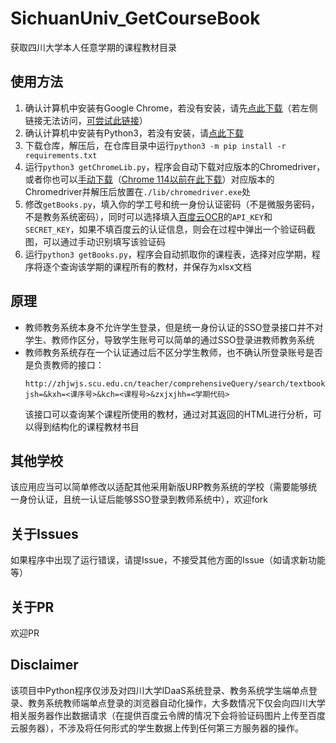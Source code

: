 # SichuanUniv_GetCourseBook
获取四川大学本人任意学期的课程教材目录

## 使用方法
1. 确认计算机中安装有Google Chrome，若没有安装，请先[点此下载](https://www.google.com/chrome/thank-you.html?statcb=1&installdataindex=empty&defaultbrowser=0&standalone=1)（若左侧链接无法访问，[可尝试此链接](https://www.google.cn/chrome/thank-you.html?statcb=1&installdataindex=empty&defaultbrowser=0&standalone=1)）
2. 确认计算机中安装有Python3，若没有安装，请[点此下载](https://www.python.org/downloads/)
3. 下载仓库，解压后，在仓库目录中运行`python3 -m pip install -r requirements.txt`
4. 运行`python3 getChromeLib.py`，程序会自动下载对应版本的Chromedriver，或者你也可以[手动下载](https://github.com/GoogleChromeLabs/chrome-for-testing/blob/main/data/latest-versions-per-milestone-with-downloads.json)（[Chrome 114以前在此下载](https://chromedriver.storage.googleapis.com/index.html)）对应版本的Chromedriver并解压后放置在`./lib/chromedriver.exe`处
5. 修改`getBooks.py`，填入你的学工号和统一身份认证密码（不是微服务密码，不是教务系统密码），同时可以选择填入[百度云OCR](https://cloud.baidu.com/product/ocr.html)的`API_KEY`和`SECRET_KEY`，如果不填百度云的认证信息，则会在过程中弹出一个验证码截图，可以通过手动识别填写该验证码
6. 运行`python3 getBooks.py`，程序会自动抓取你的课程表，选择对应学期，程序将逐个查询该学期的课程所有的教材，并保存为xlsx文档

## 原理
* 教师教务系统本身不允许学生登录，但是统一身份认证的SSO登录接口并不对学生、教师作区分，导致学生账号可以简单的通过SSO登录进教师教务系统
* 教师教务系统存在一个认证通过后不区分学生教师，也不确认所登录账号是否是负责教师的接口：
  ```
  http://zhjwjs.scu.edu.cn/teacher/comprehensiveQuery/search/textbookSpecified/show?jsh=&kxh=<课序号>&kch=<课程号>&zxjxjhh=<学期代码>
  ```
  该接口可以查询某个课程所使用的教材，通过对其返回的HTML进行分析，可以得到结构化的课程教材书目
  
## 其他学校
该应用应当可以简单修改以适配其他采用新版URP教务系统的学校（需要能够统一身份认证，且统一认证后能够SSO登录到教师系统中），欢迎fork

## 关于Issues
如果程序中出现了运行错误，请提Issue，不接受其他方面的Issue（如请求新功能等）

## 关于PR
欢迎PR

## Disclaimer
该项目中Python程序仅涉及对四川大学IDaaS系统登录、教务系统学生端单点登录、教务系统教师端单点登录的浏览器自动化操作，大多数情况下仅会向四川大学相关服务器作出数据请求（在提供百度云令牌的情况下会将验证码图片上传至百度云服务器），不涉及将任何形式的学生数据上传到任何第三方服务器的操作。
